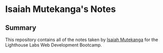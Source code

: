 # Isaiah Mutekanga's Notes

## Summary

This repository contains all of the notes taken by [Isaiah Mutekanga](https://github.com/isaiahmutekanga/) for the Lighthouse Labs Web Development Bootcamp.
